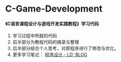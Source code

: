 # C-Game-Development

#### 《C语言课程设计与游戏开发实践教程》学习代码
1.  学习过程中所敲的代码
2.  前半部分为教程代码的摘录与整理
3.  后半部分结合个人思考，对原程序进行了修改与优化。
4.  更多学习笔记： [程序设计 - LD' BLOG](https://longda.wang/categories/programming/)

